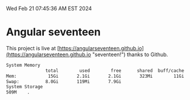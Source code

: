 Wed Feb 21 07:45:36 AM EST 2024

# Angular seventeen


This project is live at [https://angularseventeen.github.io](https://angularseventeen.github.io "seventeen!") thanks to Github.

```bash
System Memory
               total        used        free      shared  buff/cache   available
Mem:            15Gi       2.1Gi       2.1Gi       323Mi        11Gi        13Gi
Swap:          8.0Gi       119Mi       7.9Gi
System Storage
509M	.
